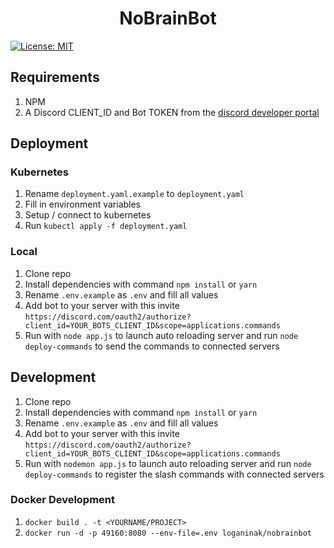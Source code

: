 <h1 align="center">NoBrainBot</h1>
<p>
  <a href="#" target="_blank">
    <img alt="License: MIT" src="https://img.shields.io/badge/License-MIT-yellow.svg" />
  </a>
</p>

## Requirements

1. NPM
2. A Discord CLIENT_ID and Bot TOKEN from the [discord developer portal](https://discord.com/developers/applications/1053508186050670643/bot)

## Deployment

### Kubernetes
1. Rename `deployment.yaml.example` to `deployment.yaml`
2. Fill in environment variables
3. Setup / connect to kubernetes
3. Run `kubectl apply -f deployment.yaml`

### Local
1. Clone repo
2. Install dependencies with command `npm install` or `yarn`
3. Rename `.env.example` as `.env` and fill all values
4. Add bot to your server with this invite `https://discord.com/oauth2/authorize?client_id=YOUR_BOTS_CLIENT_ID&scope=applications.commands`
5. Run with `node app.js` to launch auto reloading server and run `node deploy-commands` to send the commands to connected servers

## Development
1. Clone repo
2. Install dependencies with command `npm install` or `yarn`
3. Rename `.env.example` as `.env` and fill all values
4. Add bot to your server with this invite `https://discord.com/oauth2/authorize?client_id=YOUR_BOTS_CLIENT_ID&scope=applications.commands`
5. Run with `nodemon app.js` to launch auto reloading server and run `node deploy-commands` to register the slash commands with connected servers

### Docker Development
1. `docker build . -t <YOURNAME/PROJECT>`
2. `docker run -d -p 49160:8080 --env-file=.env loganinak/nobrainbot`
